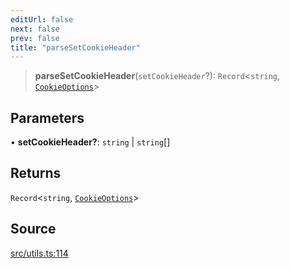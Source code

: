 ```yaml
---
editUrl: false
next: false
prev: false
title: "parseSetCookieHeader"
---
```


> **parseSetCookieHeader**(`setCookieHeader`?): `Record`\<`string`, [`CookieOptions`](../type-aliases/CookieOptions.md)\>

## Parameters

• **setCookieHeader?**: `string` \| `string`[]

## Returns

`Record`\<`string`, [`CookieOptions`](../type-aliases/CookieOptions.md)\>

## Source

[src/utils.ts:114](https://github.com/eddienubes/sagetest/blob/6cbc2b7/src/utils.ts#L114)
